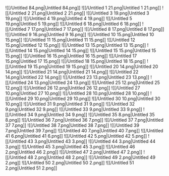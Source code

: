 ![[/Untitled 84.png|Untitled 84.png]]
![[/Untitled 1 21.png|Untitled 1 21.png]]
![[/Untitled 2 21.png|Untitled 2 21.png]]
![[/Untitled 3 19.png|Untitled 3 19.png]]
![[/Untitled 4 19.png|Untitled 4 19.png]]
![[/Untitled 5 19.png|Untitled 5 19.png]]
![[/Untitled 6 18.png|Untitled 6 18.png]]
![[/Untitled 7 17.png|Untitled 7 17.png]]
![[/Untitled 8 17.png|Untitled 8 17.png]]
![[/Untitled 9 16.png|Untitled 9 16.png]]
![[/Untitled 10 15.png|Untitled 10 15.png]]
![[/Untitled 11 15.png|Untitled 11 15.png]]
![[/Untitled 12 15.png|Untitled 12 15.png]]
![[/Untitled 13 15.png|Untitled 13 15.png]]
![[/Untitled 14 15.png|Untitled 14 15.png]]
![[/Untitled 15 15.png|Untitled 15 15.png]]
![[/Untitled 16 15.png|Untitled 16 15.png]]
![[/Untitled 17 15.png|Untitled 17 15.png]]
![[/Untitled 18 15.png|Untitled 18 15.png]]
![[/Untitled 19 15.png|Untitled 19 15.png]]
![[/Untitled 20 14.png|Untitled 20 14.png]]
![[/Untitled 21 14.png|Untitled 21 14.png]]
![[/Untitled 22 14.png|Untitled 22 14.png]]
![[/Untitled 23 13.png|Untitled 23 13.png]]
![[/Untitled 24 13.png|Untitled 24 13.png]]
![[/Untitled 25 12.png|Untitled 25 12.png]]
![[/Untitled 26 12.png|Untitled 26 12.png]]
![[/Untitled 27 10.png|Untitled 27 10.png]]
![[/Untitled 28 10.png|Untitled 28 10.png]]
![[/Untitled 29 10.png|Untitled 29 10.png]]
![[/Untitled 30 10.png|Untitled 30 10.png]]
![[/Untitled 31 9.png|Untitled 31 9.png]]
![[/Untitled 32 9.png|Untitled 32 9.png]]
![[/Untitled 33 9.png|Untitled 33 9.png]]
![[/Untitled 34 9.png|Untitled 34 9.png]]
![[/Untitled 35 8.png|Untitled 35 8.png]]
![[/Untitled 36 7.png|Untitled 36 7.png]]
![[/Untitled 37 7.png|Untitled 37 7.png]]
![[/Untitled 38 7.png|Untitled 38 7.png]]
![[/Untitled 39 7.png|Untitled 39 7.png]]
![[/Untitled 40 7.png|Untitled 40 7.png]]
![[/Untitled 41 6.png|Untitled 41 6.png]]
![[/Untitled 42 5.png|Untitled 42 5.png]]
![[/Untitled 43 3.png|Untitled 43 3.png]]
![[/Untitled 44 3.png|Untitled 44 3.png]]
![[/Untitled 45 3.png|Untitled 45 3.png]]
![[/Untitled 46 2.png|Untitled 46 2.png]]
![[/Untitled 47 2.png|Untitled 47 2.png]]
![[/Untitled 48 2.png|Untitled 48 2.png]]
![[/Untitled 49 2.png|Untitled 49 2.png]]
![[/Untitled 50 2.png|Untitled 50 2.png]]
![[/Untitled 51 2.png|Untitled 51 2.png]]
